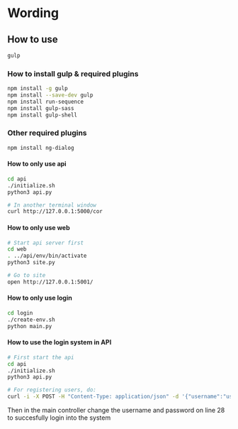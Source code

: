 # Wording

## How to use
```bash
gulp
```

### How to install gulp & required plugins
```bash
npm install -g gulp
npm install --save-dev gulp
npm install run-sequence
npm install gulp-sass
npm install gulp-shell
```
### Other required plugins
```bash
npm install ng-dialog
```

#### How to only use api
```bash
cd api
./initialize.sh
python3 api.py 

# In another terminal window
curl http://127.0.0.1:5000/cor
```

#### How to only use web
```bash
# Start api server first
cd web
. ../api/env/bin/activate
python3 site.py

# Go to site
open http://127.0.0.1:5001/
```

#### How to only use login
```bash
cd login
./create-env.sh
python main.py
```

#### How to use the login system in API
```bash
# First start the api
cd api
./initialize.sh
python3 api.py

# For registering users, do:
curl -i -X POST -H "Content-Type: application/json" -d '{"username":"username","password":"password","email":"valid_email"}' http://127.0.0.1:5000/register
```
Then in the main controller change the username and password on line 28 to succesfully login into the system
